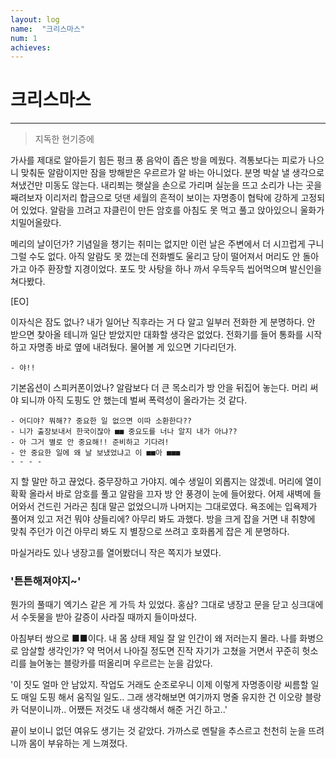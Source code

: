 ```yaml
---
layout: log
name:  "크리스마스"
num: 1
achieves:
---
```

# 크리스마스
---
> 지독한 현기증에

가사를 제대로 알아듣기 힘든 펑크 풍 음악이 좁은 방을 메웠다.
격통보다는 피로가 나으니 맞춰둔 알람이지만 잠을 방해받은 우르르가 알 바는 아니었다. 분명 박살 낼 생각으로 쳐냈건만 미동도 않는다.
내리쬐는 햇살을 손으로 가리며 실눈을 뜨고 소리가 나는 곳을 째려보자 이리저리 합금으로 덧댄 세월의 흔적이 보이는 자명종이 협탁에 강하게 고정되어 있었다.
알람을 끄려고 쟈클린이 만든 암호를 아침도 못 먹고 풀고 앉아있으니 울화가 치밀어올랐다.

메리의 날이던가?
기념일을 챙기는 취미는 없지만 이런 날은 주변에서 더 시끄럽게 구니 그럴 수도 없다.
아직 알람도 못 껐는데 전화벨도 울리고 당이 떨어져서 머리도 안 돌아가고 아주 환장할 지경이었다.
포도 맛 사탕을 하나 까서 우득우득 씹어먹으며 발신인을 쳐다봤다.

[EO]

이자식은 잠도 없나?
내가 일어난 직후라는 거 다 알고 일부러 전화한 게 분명하다.
안 받으면 찾아올 테니까 일단 받았지만 대화할 생각은 없었다.
전화기를 들어 통화를 시작하고 자명종 바로 옆에 내려뒀다.
물어볼 게 있으면 기다리던가.

```
- 야!!
```

기본옵션이 스피커폰이었나? 알람보다 더 큰 목소리가 방 안을 뒤집어 놓는다. 머리 써야 되니까 아직 도핑도 안 했는데 벌써 폭력성이 올라가는 것 같다.

```
- 어디야? 뭐해?? 중요한 일 없으면 이따 소환한다??
- 니가 출장보내서 한국이잖아 ■■ 중요도를 너나 알지 내가 아냐??
- 아 그거 별로 안 중요해!! 준비하고 기다려!
- 안 중요한 일에 왜 날 보냈었냐고 이 ■■아 ■■■
- - - -
```

지 할 말만 하고 끊었다.
중무장하고 가야지.
예수 생일이 외롭지는 않겠네.
머리에 열이 확확 올라서 바로 암호를 풀고 알람을 끄자 방 안 풍경이 눈에 들어왔다.
어제 새벽에 들어와서 건드린 거라곤 침대 말곤 없었으니까 나머지는 그대로였다.
욕조에는 입욕제가 풀어져 있고 저건 뭐야 샹들리에? 아무리 봐도 과했다.
방을 크게 잡을 거면 내 취향에 맞춰 주던가 이건 아무리 봐도 지 별장으로 쓰려고 호화롭게 잡은 게 분명하다.

마실거라도 있나 냉장고를 열어봤더니 작은 쪽지가 보였다.

### '튼튼해져야지~'

뭔가의 풀때기 엑기스 같은 게 가득 차 있었다. 홍삼?
그대로 냉장고 문을 닫고 싱크대에서 수돗물을 받아 갈증이 사라질 때까지 들이마셨다.

아침부터 쌍으로 ■■이다.
내 몸 상태 제일 잘 알 인간이 왜 저러는지 몰라.
나를 화병으로 암살할 생각인가?
약 먹어서 나아질 정도면 진작 자기가 고쳤을 거면서 꾸준히 헛소리를 늘어놓는 블랑카를 떠올리며 우르르는 눈을 감았다.


'이 짓도 얼마 안 남았지.
작업도 거래도 순조로우니 이제 이렇게 자명종이랑 씨름할 일도 매일 도핑 해서 움직일 일도..
그래 생각해보면 여기까지 명줄 유지한 건 이오랑 블랑카 덕분이니까..
어쨌든 저것도 내 생각해서 해준 거긴 하고..'

끝이 보이니 없던 여유도 생기는 것 같았다.
가까스로 멘탈을 추스르고 천천히 눈을 뜨려니까 몸이 부유하는 게 느껴졌다.
